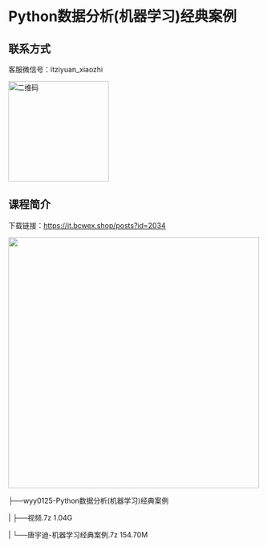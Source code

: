 # Python数据分析(机器学习)经典案例

## 联系方式

客服微信号：itziyuan_xiaozhi

<img src="https://ziyuanyun.oss-cn-guangzhou.aliyuncs.com/common/20240614073449/666b82192834a.jpg" width="200" height="200" alt="二维码">

## 课程简介

下载链接：https://it.bcwex.shop/posts?id=2034

<img src="https://ziyuanyun.oss-cn-guangzhou.aliyuncs.com/yun/20240515183633/66449031773ea.jpg" width="500" alt="">

  ├──wyy0125-Python数据分析(机器学习)经典案例

 | ├──视频.7z 1.04G

 | └──唐宇迪-机器学习经典案例.7z 154.70M

  